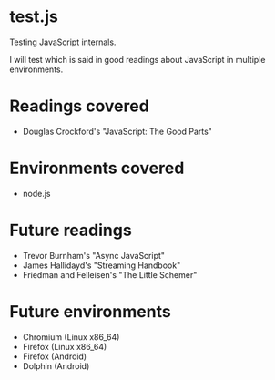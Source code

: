 # test.js

Testing JavaScript internals.

I will test which is said in good readings about JavaScript in multiple
environments.

# Readings covered

*   Douglas Crockford's "JavaScript: The Good Parts"

# Environments covered

*   node.js

# Future readings

*   Trevor Burnham's "Async JavaScript"
*   James Hallidayd's "Streaming Handbook"
*   Friedman and Felleisen's "The Little Schemer"

# Future environments

*   Chromium (Linux x86_64)
*   Firefox (Linux x86_64)
*   Firefox (Android)
*   Dolphin (Android)
